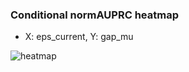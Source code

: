 ### Conditional normAUPRC heatmap

- X: eps_current, Y: gap_mu

![heatmap](/home/elicer/project_0814_2/results/20250816-103851/holdout/conditional_heatmap_eps_current_vs_gap_mu.png)

